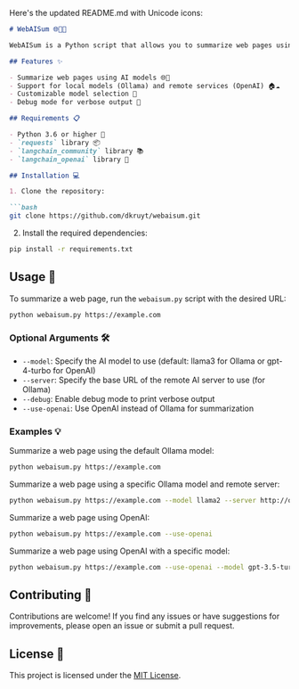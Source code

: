 Here's the updated README.md with Unicode icons:

```markdown
# WebAISum 🌐🤖📝

WebAISum is a Python script that allows you to summarize web pages using AI models. It supports both local models like Ollama and remote services like OpenAI.

## Features ✨

- Summarize web pages using AI models 🌐🤖
- Support for local models (Ollama) and remote services (OpenAI) 🏠☁️
- Customizable model selection 🔧
- Debug mode for verbose output 🐛

## Requirements 📋

- Python 3.6 or higher 🐍
- `requests` library 📦
- `langchain_community` library 📚
- `langchain_openai` library 🔑

## Installation 💻

1. Clone the repository:

```bash
git clone https://github.com/dkruyt/webaisum.git
```

2. Install the required dependencies:

```bash
pip install -r requirements.txt
```

## Usage 🚀

To summarize a web page, run the `webaisum.py` script with the desired URL:

```bash
python webaisum.py https://example.com
```

### Optional Arguments 🛠️

- `--model`: Specify the AI model to use (default: llama3 for Ollama or gpt-4-turbo for OpenAI)
- `--server`: Specify the base URL of the remote AI server to use (for Ollama)
- `--debug`: Enable debug mode to print verbose output
- `--use-openai`: Use OpenAI instead of Ollama for summarization

### Examples 💡

Summarize a web page using the default Ollama model:

```bash
python webaisum.py https://example.com
```

Summarize a web page using a specific Ollama model and remote server:

```bash
python webaisum.py https://example.com --model llama2 --server http://ollama-server.com
```

Summarize a web page using OpenAI:

```bash
python webaisum.py https://example.com --use-openai
```

Summarize a web page using OpenAI with a specific model:

```bash
python webaisum.py https://example.com --use-openai --model gpt-3.5-turbo-16k
```

## Contributing 🤝

Contributions are welcome! If you find any issues or have suggestions for improvements, please open an issue or submit a pull request.

## License 📄

This project is licensed under the [MIT License](LICENSE).
```
